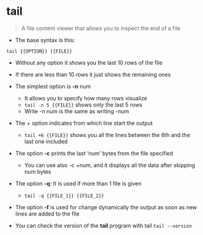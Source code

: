 # tail

> A file content viewer that allows you to inspect the end of a file

- The base syntax is this:

`tail {{OPTION}} {{FILE}}`

- Without any option it shows you the last 10 rows of the file
- If there are less than 10 rows it just shows the remaining ones

- The simplest option is __-n__ num
  - It allows you to specify how many rows visualize  
  - `tail -n 5 {{FILE}}` shows only the last 5 rows
  - Write -n num is the same as writing -num
  
- The + option indicates from which line start the output
  - `tail +6 {{FILE}}` shows you all the lines between the 6th and the last one included
  
- The option __-c__ prints the last ‘num’ bytes from the file specified
  - You can use also -c +num, and it displays all the data after skipping num bytes
  
- The option __-q__: It is used if more than 1 file is given
  - `tail -q {{FILE_1}} {{FILE_2}}`
  
- The option __-f__ is used for change dynamically the output as soon as new lines are added to the file

- You can check the version of the __tail__ program with tail `tail --version`
